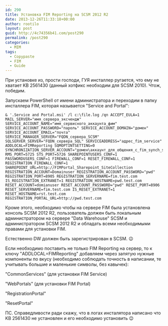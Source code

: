 ```yaml
---
id: 290
title: Установка FIM Reporting на SCSM 2012 R2
date: 2013-12-26T11:33:18+00:00
author: rootilo
layout: post
guid: http://4c74356b41.com/post290
permalink: /post290
categories:
  - MIM
tags:
  - Copypaste
  - FIM
  - Guide
---
```

При установке из, прости господи, ГУЯ инсталлер ругается, что ему не хватает KB 2561430 (данный хотфикс необходим для SCSM 2010). Чтож, победим.

Запускаем PowerShell от имени администратора и переходим в папку инсталлера FIM, которая называется "Service and Portal":

```
& '.Service and Portal.msi' /l c:\file.log /qn ACCEPT_EULA=1 MAIL_SERVER="имя_сервера_эксчендж" SERVICE_ACCOUNT_NAME="имя_сервисного_аккаунта_фим" SERVICE_ACCOUNT_PASSWORD="пароль" SERVICE_ACCOUNT_DOMAIN="домен" SERVICE_ACCOUNT_EMAIL="почта" SERVICE_MANAGER_SERVER="FQDN_сервера_SCSM" SQLSERVER_SERVER="FQDN_сервера_SQL" SERVICEADDRESS="адрес_fim_service" ADDLOCAL=FIMReporting SQMOPTINTSETTING=0 SYNCHRONIZATION_SERVER_ACCOUNT="домен\аккаунт_для_общения_с_fim_synch_service" RMS_PORT=5725 STS_PORT=5726 SHAREPOINTUSERS_CONF=1 PASSWORDUSERS_CONF=1 FIREWALL_CONF=1 RESET_FIREWALL_CONF=1 REGISTRATION_FIREWALL_CONF=1 SHAREPOINT_URL=http://FIMPortal_Sharepoint_SiteCollection REGISTRATION_ACCOUNT=Domainuser REGISTRATION_ACCOUNT_PASSWORD="pwd" REGISTRATION_PORT=8905 REGISTRATION_SERVERNAME=fim.test.com IS_REGISTRATION_EXTRANET=1 REGISTRATION_HOSTNAME=pwd.test.com RESET_ACCOUNT=domianuser RESET_ACCOUNT_PASSWORD="pwd" RESET_PORT=8906 RESET_SERVERNAME=fim.test.com IS_RESET_EXTRANET=1 RESET_HOSTNAME=rst.test.com REGISTRATION_PORTAL_URL=http://pwd.test.com
```

Кроме этого, необходимо чтобы на сервере FIM была установлена консоль SCSM 2012 R2, пользователь должен быть локальным администратором на сервере "Data Warehouse" SCSM и администратором SCSM 2012 R2 и обладать всеми необходимыми правами для установки FIM.
  
Естественно DW должен быть зарегистрирован в SCSM. 😉

Если необходимо поставить не только FIM Reporting на сервер, то к ключу "ADDLOCAL=FIMReporting" добавляем через запятую нужные компоненты по вкусу (необходимо соблюдать точность в написании, те учитывать большие и маленькие символы, без кавычек):
  
"CommonServices" (для установки FIM Service)
  
"WebPortals" (для установки FIM Portal)
  
"RegistrationPortal"
  
"ResetPortal"

ПС. Справедливости ради скажу, что в логах инсталятора написано что KB 2561430 не установлен и его необходимо установить 😉